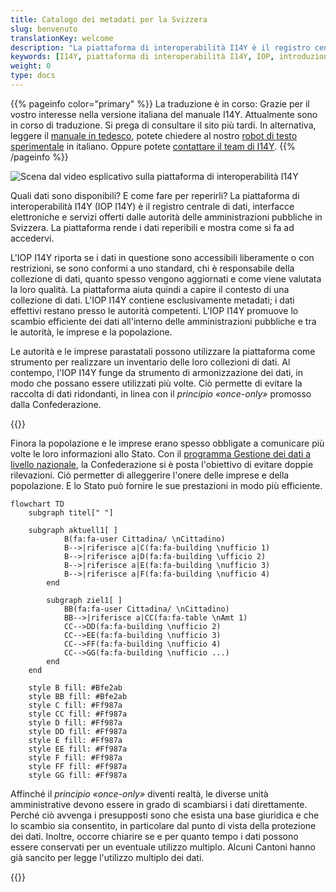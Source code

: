 ```yaml
---
title: Catalogo dei metadati per la Svizzera
slug: benvenuto
translationKey: welcome
description: "La piattaforma di interoperabilità I14Y è il registro centrale di dati, interfacce elettroniche e servizi offerti dalle autorità in Svizzera. La piattaforma fornisce inoltre strumenti che consentono di utilizzare i dati più volte. Questo alleggerisce l'onere di imprese, cittadini e autorità."
keywords: [I14Y, piattaforma di interoperabilità I14Y, IOP, introduzione, interoperabilità, utilizzo multiplo, Svizzera, raccolta di dati, interfaccia elettronica, collezioni di dati, API, principio «once-only», utilizzo secondario di dati, armonizzazione, standardizzazione]
weight: 0
type: docs
---
```


{{% pageinfo color="primary" %}}
La traduzione è in corso: Grazie per il vostro interesse nella versione italiana del manuale I14Y. Attualmente sono in corso di traduzione. Si prega di consultare il sito più tardi. In alternativa, leggere il [manuale in tedesco](https://handbook.i14y.admin.ch), potete chiedere al nostro [robot di testo sperimentale](https://www.i14y.admin.ch/de/labs/chatbot) in italiano. Oppure potete [contattare il team di I14Y](mailto:i14y@bfs.admin.ch). 
{{% /pageinfo %}}

![Scena dal video esplicativo sulla piattaforma di interoperabilità I14Y](/handbook/img/i14y-film_55.png)

Quali dati sono disponibili? E come fare per reperirli? La piattaforma di interoperabilità I14Y (IOP I14Y) è il registro centrale di dati, interfacce elettroniche e servizi offerti dalle autorità delle amministrazioni pubbliche in Svizzera. La piattaforma rende i dati reperibili e mostra come si fa ad accedervi.  

L'IOP I14Y riporta se i dati in questione sono accessibili liberamente o con restrizioni, se sono conformi a uno standard, chi è responsabile della collezione di dati, quanto spesso vengono aggiornati e come viene valutata la loro qualità. La piattaforma aiuta quindi a capire il contesto di una collezione di dati. L'IOP I14Y contiene esclusivamente metadati; i dati effettivi restano presso le autorità competenti. L'IOP I14Y promuove lo scambio efficiente dei dati all'interno delle amministrazioni pubbliche e tra le autorità, le imprese e la popolazione. 

Le autorità e le imprese parastatali possono utilizzare la piattaforma come strumento per realizzare un inventario delle loro collezioni di dati. Al contempo, l'IOP I14Y funge da strumento di armonizzazione dei dati, in modo che possano essere utilizzati più volte. Ciò permette di evitare la raccolta di dati ridondanti, in linea con il _principio «once-only»_ promosso dalla Confederazione. 

{{<alert title="Che cos'è il <i>principio «once-only»?</i>?" color="info">}}

Finora la popolazione e le imprese erano spesso obbligate a comunicare più volte le loro informazioni allo Stato. Con il [programma Gestione dei dati a livello nazionale](https://www.bfs.admin.ch/bfs/it/home/nadb/nadb.html), la Confederazione si è posta l'obiettivo di evitare doppie rilevazioni. Ciò permetter di alleggerire l'onere delle imprese e della popolazione. E lo Stato può fornire le sue prestazioni in modo più efficiente. 

```mermaid
flowchart TD
    subgraph titel[" "]
        
    subgraph aktuell1[ ]
            B(fa:fa-user Cittadina/ \nCittadino)
            B-->|riferisce a|C(fa:fa-building \nufficio 1)
            B-->|riferisce a|D(fa:fa-building \ufficio 2)
            B-->|riferisce a|E(fa:fa-building \nufficio 3)
            B-->|riferisce a|F(fa:fa-building \nufficio 4)
        end
    
        subgraph ziel1[ ]
            BB(fa:fa-user Cittadina/ \nCittadino)
            BB-->|riferisce a|CC(fa:fa-table \nAmt 1)
            CC-->DD(fa:fa-building \nufficio 2)
            CC-->EE(fa:fa-building \nufficio 3)
            CC-->FF(fa:fa-building \nufficio 4)
            CC-->GG(fa:fa-building \nufficio ...)
        end
    end
    
    style B fill: #Bfe2ab
    style BB fill: #Bfe2ab
    style C fill: #Ff987a
    style CC fill: #Ff987a
    style D fill: #Ff987a
    style DD fill: #Ff987a
    style E fill: #Ff987a
    style EE fill: #Ff987a
    style F fill: #Ff987a
    style FF fill: #Ff987a
    style GG fill: #Ff987a
```

Affinché il _principio «once-only»_ diventi realtà, le diverse unità amministrative devono essere in grado di scambiarsi i dati direttamente. Perché ciò avvenga i presupposti sono che esista una base giuridica e che lo scambio sia consentito, in particolare dal punto di vista della protezione dei dati. Inoltre, occorre chiarire se e per quanto tempo i dati possono essere conservati per un eventuale utilizzo multiplo. Alcuni Cantoni hanno già sancito per legge l'utilizzo multiplo dei dati.  

{{</alert>}}

